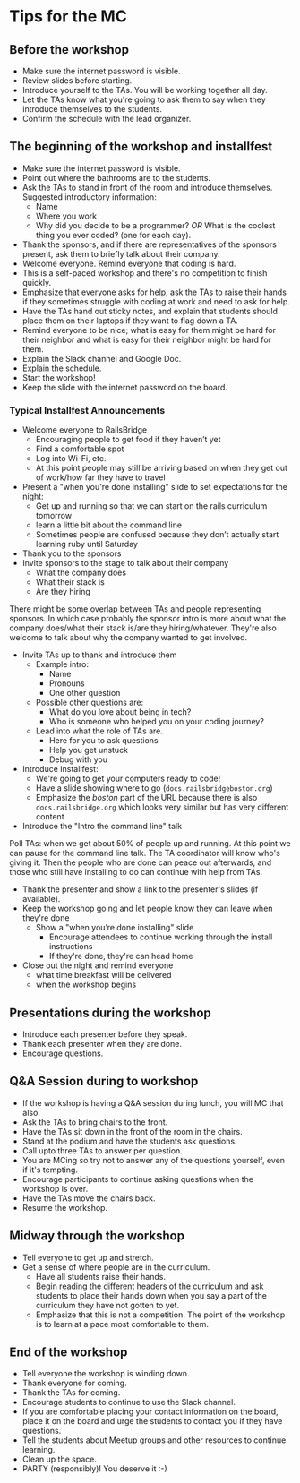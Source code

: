 # Tips for the MC

## Before the workshop

* Make sure the internet password is visible.
* Review slides before starting.
* Introduce yourself to the TAs. You will be working together all day.
* Let the TAs know what you're going to ask them to say when they introduce
  themselves to the students.
* Confirm the schedule with the lead organizer.

## The beginning of the workshop and installfest

* Make sure the internet password is visible.
* Point out where the bathrooms are to the students.
* Ask the TAs to stand in front of the room and introduce themselves.
  Suggested introductory information:
  * Name
  * Where you work
  * Why did you decide to be a programmer? *OR* What is the coolest thing you
  ever coded? (one for each day).
* Thank the sponsors, and if there are representatives of the sponsors present,
  ask them to briefly talk about their company.
* Welcome everyone. Remind everyone that coding is hard.
* This is a self-paced workshop and there's no competition to finish quickly.
* Emphasize that everyone asks for help, ask the TAs to raise their hands if they
  sometimes struggle with coding at work and need to ask for help.
* Have the TAs hand out sticky notes, and explain that students should place them
  on their laptops if they want to flag down a TA.
* Remind everyone to be nice; what is easy for them might be hard for their neighbor
  and what is easy for their neighbor might be hard for them.
* Explain the Slack channel and Google Doc.
* Explain the schedule.
* Start the workshop!
* Keep the slide with the internet password on the board.

### Typical Installfest Announcements

* Welcome everyone to RailsBridge
  * Encouraging people to get food if they haven’t yet
  * Find a comfortable spot
  * Log into Wi-Fi, etc.
  * At this point people may still be arriving based on when they get out of work/how far they have to travel
* Present a "when you're done installing" slide to set expectations for the night:
  * Get up and running so that we can start on the rails curriculum tomorrow
  * learn a little bit about the command line
  * Sometimes people are confused because they don’t actually start learning ruby until Saturday
* Thank you to the sponsors
* Invite sponsors to the stage to talk about their company
  * What the company does
  * What their stack is
  * Are they hiring

There might be some overlap between TAs and people representing sponsors. In which case probably the sponsor intro is more about what the company does/what their stack is/are they hiring/whatever. They're also welcome to talk about why the company wanted to get involved.

* Invite TAs up to thank and introduce them
  * Example intro:
    * Name
    * Pronouns
    * One other question
  * Possible other questions are:
    * What do you love about being in tech?
    * Who is someone who helped you on your coding journey?
  * Lead into what the role of TAs are.
    * Here for you to ask questions
    * Help you get unstuck
    * Debug with you
* Introduce Installfest:
  * We're going to get your computers ready to code!
  * Have a slide showing where to go (`docs.railsbridgeboston.org`)
  * Emphasize the _boston_ part of the URL because there is also `docs.railsbridge.org` which looks very similar but has very different content
* Introduce the "Intro the command line" talk

Poll TAs: when we get about 50% of people up and running. At this point we can pause for the command line talk. The TA coordinator will know who's giving it. Then the people who are done can peace out afterwards, and those who still have installing to do can continue with help from TAs.

* Thank the presenter and show a link to the presenter's slides (if available).
* Keep the workshop going and let people know they can leave when they're done
  * Show a "when you’re done installing" slide
    * Encourage attendees to continue working through the install instructions
    * If they're done, they're can head home
* Close out the night and remind everyone
  * what time breakfast will be delivered
  * when the workshop begins

## Presentations during the workshop

* Introduce each presenter before they speak.
* Thank each presenter when they are done.
* Encourage questions.

## Q&A Session during to workshop

* If the workshop is having a Q&A session during lunch, you will MC that also.
* Ask the TAs to bring chairs to the front.
* Have the TAs sit down in the front of the room in the chairs.
* Stand at the podium and have the students ask questions.
* Call upto three TAs to answer per question.
* You are MCing so try not to answer any of the questions yourself, even if it's
  tempting.
* Encourage participants to continue asking questions when the workshop is over.
* Have the TAs move the chairs back.
* Resume the workshop.

## Midway through the workshop

* Tell everyone to get up and stretch.
* Get a sense of where people are in the curriculum.
  * Have all students raise their hands.
  * Begin reading the different headers of the curriculum and ask students to
  place their hands down when you say a part of the curriculum they have not gotten
  to yet.
  * Emphasize that this is not a competition. The point of the workshop is to learn
  at a pace most comfortable to them.

## End of the workshop

* Tell everyone the workshop is winding down.
* Thank everyone for coming.
* Thank the TAs for coming.
* Encourage students to continue to use the Slack channel.
* If you are comfortable placing your contact information on the board, place it
  on the board and urge the students to contact you if they have questions.
* Tell the students about Meetup groups and other resources to continue learning.
* Clean up the space.
* PARTY (responsibly)! You deserve it :-)
